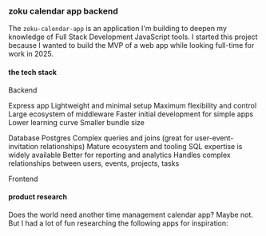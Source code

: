 ### zoku calendar app backend
The `zoku-calendar-app` is an application I'm building to deepen my knowledge of Full Stack Development JavaScript tools. I started this project because I wanted to build the MVP of a web app while looking full-time for work in 2025.

#### the tech stack 

Backend
 
Express app 
Lightweight and minimal setup
Maximum flexibility and control
Large ecosystem of middleware
Faster initial development for simple apps
Lower learning curve
Smaller bundle size 

Database
Postgres 
Complex queries and joins (great for user-event-invitation relationships)
Mature ecosystem and tooling
SQL expertise is widely available
Better for reporting and analytics
Handles complex relationships between users, events, projects, tasks



Frontend 

#### product research

Does the world need another time management calendar app? Maybe not. But I had a lot of fun researching the following apps for inspiration: 

